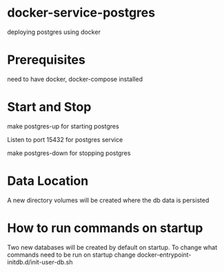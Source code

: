 # docker-service-postgres
deploying postgres using docker

# Prerequisites
need to have docker, docker-compose installed


# Start and Stop
make postgres-up for starting postgres

Listen to port 15432 for postgres service

make postgres-down for stopping postgres


# Data Location
A new directory volumes will be created where the db data is persisted


# How to run commands on startup
Two new databases will be created by default on startup. To change what commands need to be run on startup change docker-entrypoint-initdb.d/init-user-db.sh
